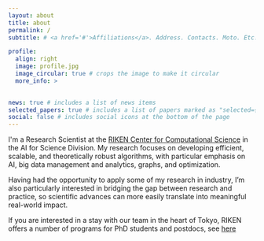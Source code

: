 ```yaml
---
layout: about
title: about
permalink: /
subtitle: # <a href='#'>Affiliations</a>. Address. Contacts. Moto. Etc.

profile:
  align: right
  image: profile.jpg
  image_circular: true # crops the image to make it circular
  more_info: >
    

news: true # includes a list of news items
selected_papers: true # includes a list of papers marked as "selected={true}"
social: false # includes social icons at the bottom of the page
---
```


I'm a Research Scientist at the <a href='https://www.r-ccs.riken.jp/en/'>RIKEN Center for Computational Science</a> in the AI for Science Division. My research focuses on developing efficient, scalable, and theoretically robust algorithms, with particular emphasis on AI, big data management and analytics, graphs, and optimization. 

Having had the opportunity to apply some of my research in industry, I’m also particularly interested in bridging the gap between research and practice, so scientific advances can more easily translate into meaningful real-world impact.

If you are interested in a stay with our team in the heart of Tokyo, RIKEN offers a number of programs for PhD students and postdocs, see [here](hiring)
